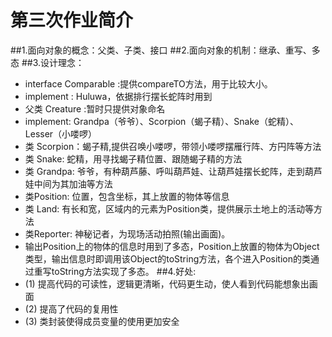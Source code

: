 # 第三次作业简介
##1.面向对象的概念：父类、子类、接口
##2.面向对象的机制：继承、重写、多态
##3.设计理念：
* interface Comparable :提供compareTO方法，用于比较大小。
* implement : Huluwa，依据排行摆长蛇阵时用到
* 父类 Creature :暂时只提供对象命名
* implement: Grandpa（爷爷）、Scorpion（蝎子精）、Snake（蛇精）、Lesser（小喽啰）
* 类 Scorpion：蝎子精,提供召唤小喽啰，带领小喽啰摆雁行阵、方円阵等方法
* 类 Snake: 蛇精，用寻找蝎子精位置、跟随蝎子精的方法
* 类 Grandpa: 爷爷，有种葫芦藤、呼叫葫芦娃、让葫芦娃摆长蛇阵，走到葫芦娃中间为其加油等方法
* 类Position: 位置，包含坐标，其上放置的物体等信息
* 类 Land: 有长和宽，区域内的元素为Position类，提供展示土地上的活动等方法
* 类Reporter: 神秘记者，为现场活动拍照(输出画面)。
* 输出Position上的物体的信息时用到了多态，Position上放置的物体为Object类型，输出信息时即调用该Object的toString方法，各个进入Position的类通过重写toString方法实现了多态。
##4.好处:
* (1) 提高代码的可读性，逻辑更清晰，代码更生动，使人看到代码能想象出画面
* (2) 提高了代码的复用性
* (3) 类封装使得成员变量的使用更加安全